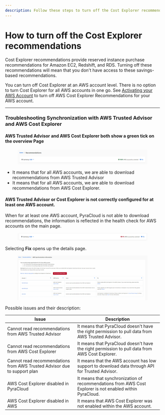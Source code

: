 ```yaml
---
description: Follow these steps to turn off the Cost Explorer recommendations.
---
```


# How to turn off the Cost Explorer recommendations

Cost Explorer recommendations provide reserved instance purchase recommendations for Amazon EC2, Redshift, and RDS. Turning off these recommendations will mean that you don't have access to these savings-based recommendations.

You can turn off Cost Explorer at an AWS account level. There is no option to turn Cost Explorer for all AWS accounts in one go. See [Activating your AWS Account](../../setup/cloud-tenant-setup/aws-onboarding/activating-an-aws-account.md) to turn off AWS Cost Explorer Recommendations for your AWS account.

***

### Troubleshooting Synchronization with AWS Trusted Advisor and AWS Cost Explorer

#### **AWS Trusted Advisor and AWS Cost Explorer both show a green tick on the overview Page**

<figure><img src="../../.gitbook/assets/image (166).png" alt=""><figcaption></figcaption></figure>

* It means that for all AWS accounts, we are able to download recommendations from AWS Trusted Advisor
* It means that for all AWS accounts, we are able to download recommendations from AWS Cost Explorer.

#### **AWS Trusted Advisor or Cost Explorer is not correctly configured for at least one AWS account.**

When for at least one AWS account, PyraCloud is not able to download recommendations, the information is reflected in the health check for AWS accounts on the main page.

<figure><img src="../../.gitbook/assets/image (167).png" alt=""><figcaption></figcaption></figure>

Selecting **Fix** opens up the details page.

<figure><img src="../../.gitbook/assets/image (168).png" alt=""><figcaption></figcaption></figure>

Possible issues and their description:

| Issue                                                                    | Description                                                                                              |
| ------------------------------------------------------------------------ | -------------------------------------------------------------------------------------------------------- |
| Cannot read recommendations from AWS Trusted Advisor                     | It means that PyraCloud doesn't have the right permission to pull data from AWS Trusted Advisor.         |
| Cannot read recommendations from AWS Cost Explorer                       | It means that PyraCloud doesn't have the right permission to pull data from AWS Cost Explorer.           |
| Cannot read recommendations from AWS Trusted Advisor due to support plan | It means that the AWS account has low support to download data through API for Trusted Advisor.          |
| AWS Cost Explorer disabled in PyraCloud                                  | It means that synchronization of recommendations from AWS Cost Explorer is not enabled within PyraCloud. |
| AWS Cost Explorer disabled in AWS                                        | It means that AWS Cost Explorer was not enabled within the AWS account.                                  |
